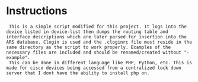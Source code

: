 # Instructions
     This is a simple script modified for this project. It logs into the device listed in device-list then dumps the routing table and interface descriptions which are later parsed for insertion into the ARS database. Clogin is used and the .cloginrc file must reside in the same directory as the script to work properly. Examples of the necessary files are included and should be renamed/created without "-example".
     This can be done in different language like PHP, Python, etc. This is made for cisco devices being accessed from a centralized lock down server that I dont have the ability to install php on.

